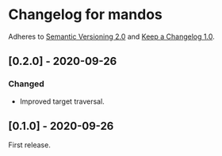 # Changelog for mandos

Adheres to [Semantic Versioning 2.0](https://semver.org/spec/v2.0.0.html)
and [Keep a Changelog 1.0](https://keepachangelog.com/en/1.0.0/).


## [0.2.0] - 2020-09-26

### Changed

- Improved target traversal.


## [0.1.0] - 2020-09-26

First release.

